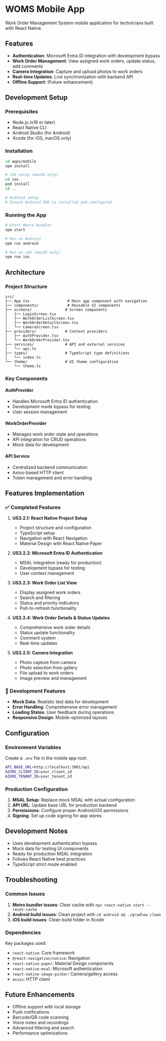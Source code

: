 # WOMS Mobile App

Work Order Management System mobile application for technicians built with React Native.

## Features

- **Authentication**: Microsoft Entra ID integration with development bypass
- **Work Order Management**: View assigned work orders, update status, add comments
- **Camera Integration**: Capture and upload photos to work orders
- **Real-time Updates**: Live synchronization with backend API
- **Offline Support**: (Future enhancement)

## Development Setup

### Prerequisites

- Node.js (v16 or later)
- React Native CLI
- Android Studio (for Android)
- Xcode (for iOS, macOS only)

### Installation

```bash
cd apps/mobile
npm install

# iOS setup (macOS only)
cd ios
pod install
cd ..

# Android setup
# Ensure Android SDK is installed and configured
```

### Running the App

```bash
# Start Metro bundler
npm start

# Run on Android
npm run android

# Run on iOS (macOS only)
npm run ios
```

## Architecture

### Project Structure

```
src/
├── App.tsx                 # Main app component with navigation
├── components/             # Reusable UI components
├── screens/               # Screen components
│   ├── LoginScreen.tsx
│   ├── WorkOrderListScreen.tsx
│   ├── WorkOrderDetailScreen.tsx
│   └── CameraScreen.tsx
├── providers/             # Context providers
│   ├── AuthProvider.tsx
│   └── WorkOrderProvider.tsx
├── services/              # API and external services
│   └── api.ts
├── types/                 # TypeScript type definitions
│   └── index.ts
└── theme/                 # UI theme configuration
    └── theme.ts
```

### Key Components

#### AuthProvider
- Handles Microsoft Entra ID authentication
- Development mode bypass for testing
- User session management

#### WorkOrderProvider
- Manages work order state and operations
- API integration for CRUD operations
- Mock data for development

#### API Service
- Centralized backend communication
- Axios-based HTTP client
- Token management and error handling

## Features Implementation

### ✅ Completed Features

1. **US3.2.1: React Native Project Setup**
   - Project structure and configuration
   - TypeScript setup
   - Navigation with React Navigation
   - Material Design with React Native Paper

2. **US3.2.2: Microsoft Entra ID Authentication**
   - MSAL integration (ready for production)
   - Development bypass for testing
   - User context management

3. **US3.2.3: Work Order List View**
   - Display assigned work orders
   - Search and filtering
   - Status and priority indicators
   - Pull-to-refresh functionality

4. **US3.2.4: Work Order Details & Status Updates**
   - Comprehensive work order details
   - Status update functionality
   - Comment system
   - Real-time updates

5. **US3.2.5: Camera Integration**
   - Photo capture from camera
   - Photo selection from gallery
   - File upload to work orders
   - Image preview and management

### 🔧 Development Features

- **Mock Data**: Realistic test data for development
- **Error Handling**: Comprehensive error management
- **Loading States**: User feedback during operations
- **Responsive Design**: Mobile-optimized layouts

## Configuration

### Environment Variables

Create a `.env` file in the mobile app root:

```bash
API_BASE_URL=http://localhost:3001/api
AZURE_CLIENT_ID=your_client_id
AZURE_TENANT_ID=your_tenant_id
```

### Production Configuration

1. **MSAL Setup**: Replace mock MSAL with actual configuration
2. **API URL**: Update base URL for production backend
3. **Permissions**: Configure proper Android/iOS permissions
4. **Signing**: Set up code signing for app stores

## Development Notes

- Uses development authentication bypass
- Mock data for testing UI components
- Ready for production MSAL integration
- Follows React Native best practices
- TypeScript strict mode enabled

## Troubleshooting

### Common Issues

1. **Metro bundler issues**: Clear cache with `npx react-native start --reset-cache`
2. **Android build issues**: Clean project with `cd android && ./gradlew clean`
3. **iOS build issues**: Clean build folder in Xcode

### Dependencies

Key packages used:
- `react-native`: Core framework
- `@react-navigation/native`: Navigation
- `react-native-paper`: Material Design components
- `react-native-msal`: Microsoft authentication
- `react-native-image-picker`: Camera/gallery access
- `axios`: HTTP client

## Future Enhancements

- Offline support with local storage
- Push notifications
- Barcode/QR code scanning
- Voice notes and recordings
- Advanced filtering and search
- Performance optimizations 